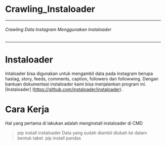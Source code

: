 # Crawling_Instaloader
-------
###### Crawling Data Instagram Menggunakan Instaloader 
------

# Instaloader 
Intaloader bisa digunakan untuk mengambil data pada instagram berupa hastag, story, feeds, comments, caption, followers dan followwing. 
Dengan bantuan dokumentasi instaloader kami bisa menjalankan program ini. 
[Instaloader] (https://github.com/instaloader/instaloader).

# Cara Kerja 
Hal yang pertama di lakukan adalah menginstall instaloader di CMD
> pip install instaloader
Data yang sudah diambil diubah ke dalam bentuk tabel. 
> pip install pandas

 
